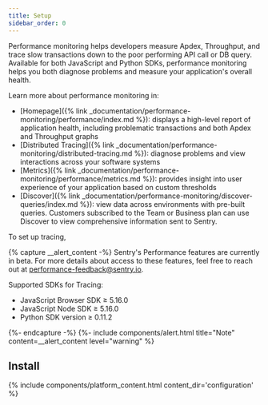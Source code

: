 ```yaml
---
title: Setup
sidebar_order: 0
---
```


Performance monitoring helps developers measure Apdex, Throughput, and trace slow transactions down to the poor performing API call or DB query. Available for both JavaScript and Python SDKs, performance monitoring helps you both diagnose problems and measure your application's overall health. 

Learn more about performance monitoring in:

- [Homepage]({% link _documentation/performance-monitoring/performance/index.md %}): displays a high-level report of application health, including problematic transactions and both Apdex and Throughput graphs
- [Distributed Tracing]({% link _documentation/performance-monitoring/distributed-tracing.md %}): diagnose problems and view interactions across your software systems
- [Metrics]({% link _documentation/performance-monitoring/performance/metrics.md %}): provides insight into user experience of your application based on custom thresholds
- [Discover]({% link _documentation/performance-monitoring/discover-queries/index.md %}): view data across environments with pre-built queries. Customers subscribed to the Team or Business plan can use Discover to view comprehensive information sent to Sentry.


To set up tracing, 

{% capture __alert_content -%}
Sentry's Performance features are currently in beta. For more details about access to these features, feel free to reach out at [performance-feedback@sentry.io](mailto:performance-feedback@sentry.io).

Supported SDKs for Tracing:
- JavaScript Browser SDK ≥ 5.16.0
- JavaScript Node SDK ≥ 5.16.0
- Python SDK version ≥ 0.11.2

{%- endcapture -%}
{%- include components/alert.html
    title="Note"
    content=__alert_content
    level="warning"
%}

## Install

{% include components/platform_content.html content_dir='configuration' %}